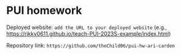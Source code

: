 # PUI homework

Deployed website: `add the URL to your deployed website` (e.g., https://rikky0611.github.io/teach-PUI-2023S-example/index.html)

Repository link: `https://github.com/theChild06/pui-hw-ari-carden` 
